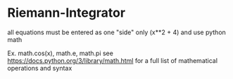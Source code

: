 # Riemann-Integrator

all equations must be entered as one "side" only (x**2 + 4)
and use python math

Ex. math.cos(x), math.e, math.pi
see https://docs.python.org/3/library/math.html for a full list of mathematical operations and syntax
